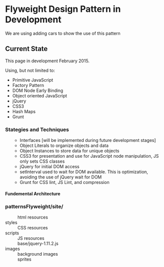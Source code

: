 <h1>Flyweight Design Pattern in Development</h1>
 
<p>We are using adding cars to show the use of this pattern</p>

<h2>Current State</h2>
<p>This page in development February 2015.</p>
<p>Using, but not limited to:</p>
<ul>
	<li>Primitive JavaScript</li>
	<li>Factory Pattern</li>
	<li>DOM Node Early Binding</li>
	<li>Object oriented JavaScript</li>
	<li>jQuery</li>
	<li>CSS3</li>	
	<li>Hash Maps</li>
	<li>Grunt</li>
</ul>
<h3>Stategies and Techniques</h3>
 <ul>
<ul>
	<li>Interfaces [will be implemented during future development stages]</li>
	<li>Object Literals to organize objects and data</li>
	<li>Object Instances to store data for unique objects</li>
	<li>CSS3 for presentation and use for JavaScript node manipulation, JS only sets CSS classes</li>
	<li>jQuery for initial DOM access</li>
	<li>setInterval used to wait for DOM available. This is optimization, avoiding the use of jQuery wait for DOM</li>
	<li>Grunt for CSS lint, JS Lint, and compression</li>
</ul>
</ul>
<h4>Fundemental Architecture</h4>
<dl>
	<h3>patternsFlyweight/site/</h3>
	<dd>html resources</dd>
	<dt>styles</dt>
	<dd>CSS resources</dd>
	<dt>scripts</dt>
	<dd>JS resources</dd>
	<dd>base/jquery-1.11.2.js</dd>	
	<dt>images</dt>
	<dd>background images</dd>
	<dd>sprites</dd>
</dl>



 

 


